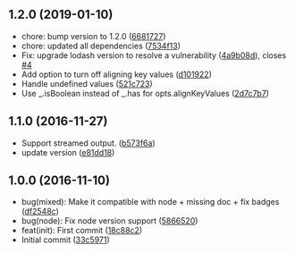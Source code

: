 ## 1.2.0 (2019-01-10)

* chore: bump version to 1.2.0 ([6681727](https://github.com/tduyng/prettyoutput/commit/6681727))
* chore: updated all dependencies ([7534f13](https://github.com/tduyng/prettyoutput/commit/7534f13))
* Fix: upgrade lodash version to resolve a vulnerability ([4a9b08d](https://github.com/tduyng/prettyoutput/commit/4a9b08d)), closes [#4](https://github.com/tduyng/prettyoutput/issues/4)
* Add option to turn off aligning key values ([d101922](https://github.com/tduyng/prettyoutput/commit/d101922))
* Handle undefined values ([521c723](https://github.com/tduyng/prettyoutput/commit/521c723))
* Use _.isBoolean instead of _.has for opts.alignKeyValues ([2d7c7b7](https://github.com/tduyng/prettyoutput/commit/2d7c7b7))



## 1.1.0 (2016-11-27)

* Support streamed output. ([b573f6a](https://github.com/tduyng/prettyoutput/commit/b573f6a))
* update version ([e81dd18](https://github.com/tduyng/prettyoutput/commit/e81dd18))



## 1.0.0 (2016-11-10)

* bug(mixed): Make it compatible with node + missing doc + fix badges ([df2548c](https://github.com/tduyng/prettyoutput/commit/df2548c))
* bug(node): Fix node version support ([5866520](https://github.com/tduyng/prettyoutput/commit/5866520))
* feat(init): First commit ([18c88c2](https://github.com/tduyng/prettyoutput/commit/18c88c2))
* Initial commit ([33c5971](https://github.com/tduyng/prettyoutput/commit/33c5971))



